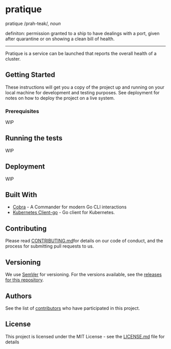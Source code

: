 # pratique

pratique /prah-teak/, _noun_

definiton: permission granted to a ship to have dealings with a port, given after quarantine or on showing a clean bill of health.

---

Pratique is a service can be launched that reports the overall health of a cluster.

## Getting Started

These instructions will get you a copy of the project up and running on your local machine for development and testing purposes. See deployment for notes on how to deploy the project on a live system.

### Prerequisites

WIP

## Running the tests

WIP

## Deployment

WIP

## Built With

* [Cobra](https://github.com/spf13/cobra) - A Commander for modern Go CLI interactions
* [Kubernetes Client-go](https://github.com/kubernetes/client-go) - Go client for Kubernetes.

## Contributing

Please read [CONTRIBUTING.md](https://github.com/JessicaGreben/pratique/blob/master/CONTRIBUTING.md)for details on our code of conduct, and the process for submitting pull requests to us.

## Versioning

We use [SemVer](http://semver.org/) for versioning. For the versions available, see the [releases for this repository](https://github.com/JessicaGreben/pratique/releases). 

## Authors

See the list of [contributors](https://github.com/JessicaGreben/pratique/graphs/contributors) who have participated in this project.

## License

This project is licensed under the MIT License - see the [LICENSE.md](LICENSE.md) file for details
